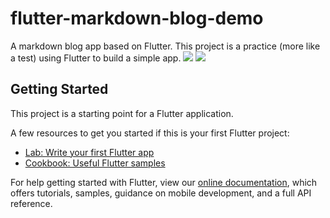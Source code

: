 # flutter-markdown-blog-demo
A markdown blog app based on Flutter. 
This project is a practice (more like a test) using Flutter to build a simple app.
![](https://i.loli.net/2019/06/27/5d13a999c94bd54001.png)
![](https://i.loli.net/2019/06/27/5d13b1c9446e627962.png)


## Getting Started

This project is a starting point for a Flutter application.

A few resources to get you started if this is your first Flutter project:

- [Lab: Write your first Flutter app](https://flutter.dev/docs/get-started/codelab)
- [Cookbook: Useful Flutter samples](https://flutter.dev/docs/cookbook)

For help getting started with Flutter, view our 
[online documentation](https://flutter.dev/docs), which offers tutorials, 
samples, guidance on mobile development, and a full API reference.
